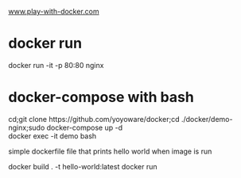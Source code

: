 www.play-with-docker.com<br>
<h1>docker run</h1>docker run -it -p 80:80 nginx<br>
<h1>docker-compose with bash</h1>
cd;git clone https://github.com/yoyoware/docker;cd ./docker/demo-nginx;sudo docker-compose up -d<br>
docker exec -it demo bash


simple dockerfile file that prints hello world when image is run

docker build . -t hello-world:latest
docker run 
